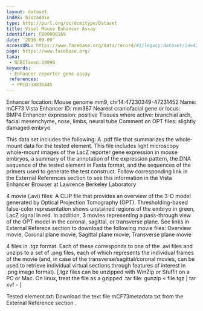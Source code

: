 ```yaml
---
layout: dataset
index: biocaddie
type: http://purl.org/dc/dcmitype/Dataset
title: Visel Mouse Enhancer Assay
identifier: FB00000169
date: ‘2016-09-09’
accessURL: https://www.facebase.org/data/record/#1/legacy:dataset/id=4277
page: https://www.facebase.org/
taxa:
 - NCBITaxon:10090
keywords:
 - Enhancer reporter gene assay
 references:
  - PMID:18836445
---
```

Enhancer location: Mouse genome mm9, chr14:47230349-47231452 
Name: mCF73 
Vista Enhancer ID: mm387
Nearest craniofacial gene or locus: BMP4 
Enhancer expression: positive 
Tissues where active: branchial arch, facial mesenchyme, nose, limbs, neural tube 
Comment on OPT files: slightly damaged embryo 

This data set includes the following:
A .pdf file that summarizes the whole-mount data for the tested element. This file includes light microscopy whole-mount images of the LacZ reporter gene expression in mouse embryos, a summary of the annotation of the expression pattern, the DNA sequence of the tested element in Fasta format, and the sequences of the primers used to generate the test construct. Follow corresponding link in the External References section to see this information in the Vista Enhancer Browser at Lawrence Berkeley Laboratory

4 movie (.avi) files: A CLIP file that provides an overview of the 3-D model generated by Optical Projection Tomography (OPT). Thresholding-based false-color representation shows unstained regions of the embryo in green, LacZ signal in red. In addition, 3 movies representing a pass-through view of the OPT model in the coronal, sagittal, or transverse plane. See links in External Referece section to download the following movie files: Overview movie, Coronal plane movie, Sagittal plane movie, Transverse plane movie

4 files in .tgz format. Each of these corresponds to one of the .avi files and unzips to a set of .png files, each of which represents the individual frames of the movie (and, in case of the transverse/sagittal/coronal movies, can be used to retrieve individual virtual sections through features of interest in .png image format). [.tgz files can be unzipped with WinZip or Stuffit on a PC or Mac. On linux, treat the file as a gzipped .tar file: gunzip < file.tgz | tar xvf - ]

Tested element.txt: Download the text file mCF73metadata.txt from the External Reference section .
